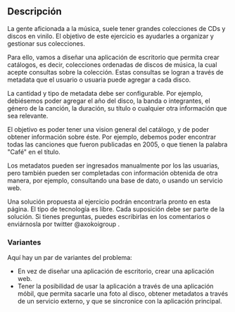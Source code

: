 

<h2>Descripción</h2>


<p class="has-text-align-justify">La gente aficionada a la música, suele tener grandes colecciones de CDs y discos en vinilo. El objetivo de este ejercicio es ayudarles a organizar y gestionar sus colecciones. </p>


<p class="has-text-align-justify">Para ello, vamos a diseñar una  aplicación de escritorio que permita crear catálogos, es decir, colecciones ordenadas de discos de música, la cual acepte consultas sobre la colección. Estas consultas se logran a través de metadata que el usuario o usuaria puede agregar a cada disco. </p>


<p class="has-text-align-justify">La cantidad y tipo de metadata debe ser configurable. Por ejemplo, debiésemos poder agregar el año del disco, la banda o integrantes, el género de la canción, la duración, su título o cualquier otra información que sea relevante. </p>


<p class="has-text-align-justify">El objetivo es poder tener una vision general del catálogo, y de poder obtener información sobre éste. Por ejemplo, debemos poder encontrar todas las canciones que fueron publicadas en 2005, o que tienen la palabra "Café" en el título. </p>


<p class="has-text-align-justify">Los metadatos pueden ser ingresados manualmente por los las usuarias, pero también pueden ser completadas con información obtenida de otra manera, por ejemplo, consultando una base de dato, o usando un servicio web.</p>


<p class="has-text-align-justify">Una solución propuesta al ejercicio podrán encontrarla pronto en esta página. El tipo de tecnología es libre. Cada suposición debe ser parte de la solución. Si tienes preguntas, puedes escribirlas en los comentarios o enviárnosla por twitter @axokoigroup .</p>


<h3>Variantes</h3>


<p>Aquí hay un par de variantes del problema:</p>


<ul><li>En vez de diseñar una aplicación de escritorio, crear una aplicación web.</li><li>Tener la posibilidad de usar la aplicación a través de una aplicación móbil, que permita sacarle una foto al disco, obtener metadatos a través de un servicio externo, y que se sincronice con la aplicación principal.</li></ul>



<p></p>
